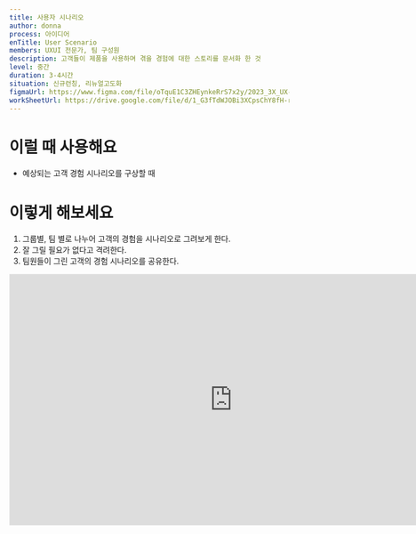 ```yaml
---
title: 사용자 시나리오
author: donna
process: 아이디어
enTitle: User Scenario
members: UXUI 전문가, 팀 구성원
description: 고객들이 제품을 사용하며 겪을 경험에 대한 스토리를 문서화 한 것
level: 중간
duration: 3-4시간
situation: 신규런칭, 리뉴얼고도화
figmaUrl: https://www.figma.com/file/oTquE1C3ZHEynkeRrS7x2y/2023_3X_UX-Card_WorkSheet_Ver.3?type=design&node-id=104-2990&mode=design&t=uMLYbDeXRC8639ZD-4
workSheetUrl: https://drive.google.com/file/d/1_G3fTdWJOBi3XCpsChY8fH-rkKYdyE4w/view?usp=sharing
---
```


<!-- 프로세스별 보기: 공감, 설계, 프로토타입, 테스트 -->
<!--UXUI 전문가, 팀 구성원, 사용자, 이해관계자, 누구나 -->
<!--level: 쉬움, 중간, 어려움-->
<!--개인작업, 신규런칭, 리뉴얼고도화-->

# 이럴 때 사용해요

- 예상되는 고객 경험 시나리오를 구상할 때

# 이렇게 해보세요

1. 그룹별, 팀 별로 나누어 고객의 경험을 시나리오로 그려보게 한다.
2. 잘 그릴 필요가 없다고 격려한다.
3. 팀원들이 그린 고객의 경험 시나리오를 공유한다.

<iframe style="border: 1px solid rgba(0, 0, 0, 0.1);" width="800" height="450" src="https://www.figma.com/embed?embed_host=share&url=https%3A%2F%2Fwww.figma.com%2Ffile%2FoTquE1C3ZHEynkeRrS7x2y%2F2023_3X_UX-Card_WorkSheet_Ver.3%3Ftype%3Ddesign%26node-id%3D104%253A2991%26mode%3Ddesign%26t%3DuMLYbDeXRC8639ZD-1" allowfullscreen></iframe>
